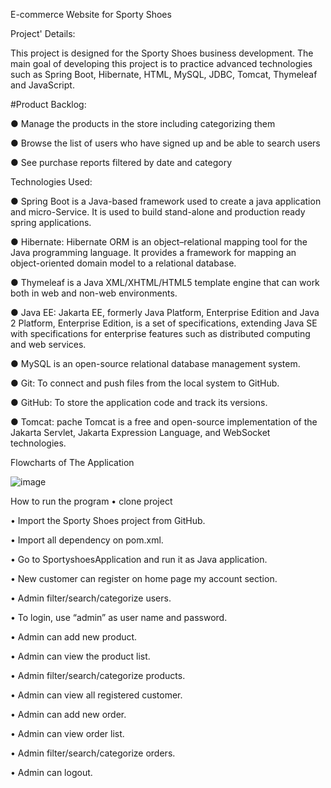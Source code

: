 E-commerce Website for Sporty Shoes


Project' Details:

This project is designed for the Sporty Shoes business development. The main goal of developing this project is to practice advanced technologies such as Spring Boot, Hibernate, HTML, MySQL, JDBC, Tomcat,  Thymeleaf and JavaScript.

#Product Backlog:

● Manage the products in the store including categorizing them

● Browse the list of users who have signed up and be able to search users

● See purchase reports filtered by date and category

Technologies Used:

● Spring Boot is a Java-based framework used to create a java application and micro-Service. It is used to build stand-alone and production ready spring applications.

● Hibernate: Hibernate ORM is an object–relational mapping tool for the Java programming language. It provides a framework for mapping an object-oriented domain model to a relational database.

● Thymeleaf is a Java XML/XHTML/HTML5 template engine that can work both in web and non-web environments.

● Java EE: Jakarta EE, formerly Java Platform, Enterprise Edition and Java 2 Platform, Enterprise Edition, is a set of specifications, extending Java SE with specifications for enterprise features such as distributed computing and web services. 

● MySQL is an open-source relational database management system.

● Git: To connect and push files from the local system to GitHub. 

● GitHub: To store the application code and track its versions.

● Tomcat: pache Tomcat is a free and open-source implementation of the Jakarta Servlet, Jakarta Expression Language, and WebSocket technologies.


Flowcharts of The Application 
 
![image](https://user-images.githubusercontent.com/32098494/159286050-70446345-4d34-4851-b395-6458d5a92396.png)



How to run the program • clone project


• Import the Sporty Shoes project from GitHub.

• Import all dependency on pom.xml.

• Go to SportyshoesApplication and run it as Java application.

• New customer can register on home page my account section.

• Admin filter/search/categorize users.

• To login, use “admin” as user name and password.

• Admin can add new product.

• Admin can view the product list.

• Admin filter/search/categorize products.

• Admin can view all registered customer.

• Admin can add new order.

• Admin can view order list.

• Admin filter/search/categorize orders.

• Admin can logout.

